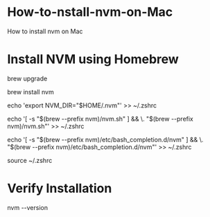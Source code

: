# How-to-nstall-nvm-on-Mac
How to install nvm on Mac

# Install NVM using Homebrew

brew upgrade

brew install nvm

echo 'export NVM_DIR="$HOME/.nvm"' >> ~/.zshrc

echo '[ -s "$(brew --prefix nvm)/nvm.sh" ] && \. "$(brew --prefix nvm)/nvm.sh"' >> ~/.zshrc

echo '[ -s "$(brew --prefix nvm)/etc/bash_completion.d/nvm" ] && \. "$(brew --prefix nvm)/etc/bash_completion.d/nvm"' >> ~/.zshrc

source ~/.zshrc
 

# Verify Installation

nvm --version
